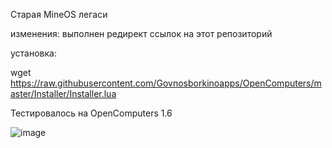 Старая MineOS легаси

изменения:
выполнен редирект ссылок на этот репозиторий

установка:

wget https://raw.githubusercontent.com/Govnosborkinoapps/OpenComputers/master/Installer/Installer.lua

Тестировалось на OpenComputers 1.6

![image](https://github.com/Govnosborkinoapps/OpenComputers/assets/83592338/9319b2a5-b74d-49aa-a714-2f37900d55f8)


